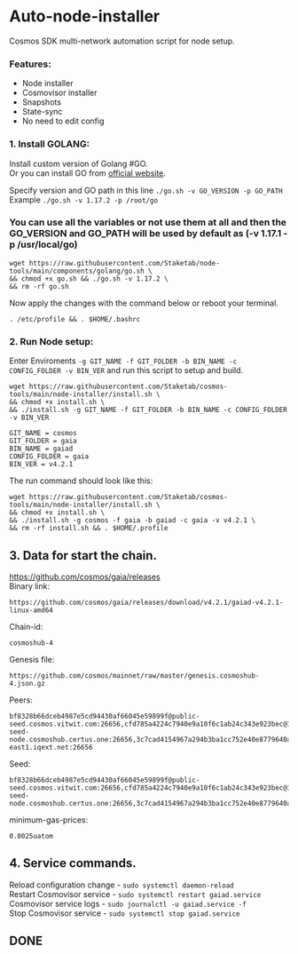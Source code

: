 # Auto-node-installer
Cosmos SDK multi-network automation script for node setup.  
### Features:  
- Node installer
- Cosmovisor installer
- Snapshots
- State-sync
- No need to edit config

### 1. Install GOLANG:
Install custom version of Golang #GO.  
Or you can install GO from [official website](https://golang.org/doc/install).  

Specify version and GO path in this line `./go.sh -v GO_VERSION -p GO_PATH`  
Example `./go.sh -v 1.17.2 -p /root/go`  

### You can use all the variables or not use them at all and then the GO_VERSION and GO_PATH will be used by default as (-v 1.17.1 -p /usr/local/go)  

```
wget https://raw.githubusercontent.com/Staketab/node-tools/main/components/golang/go.sh \
&& chmod +x go.sh && ./go.sh -v 1.17.2 \
&& rm -rf go.sh
```
Now apply the changes with the command below or reboot your terminal.  
```
. /etc/profile && . $HOME/.bashrc
```

### 2. Run Node setup:
Enter Enviroments `-g GIT_NAME -f GIT_FOLDER -b BIN_NAME -c CONFIG_FOLDER -v BIN_VER` and run this script to setup and build.  
```
wget https://raw.githubusercontent.com/Staketab/cosmos-tools/main/node-installer/install.sh \
&& chmod +x install.sh \
&& ./install.sh -g GIT_NAME -f GIT_FOLDER -b BIN_NAME -c CONFIG_FOLDER -v BIN_VER
```
`GIT_NAME = cosmos`  
`GIT_FOLDER = gaia`  
`BIN_NAME = gaiad`  
`CONFIG_FOLDER = gaia`  
`BIN_VER = v4.2.1`

The run command should look like this:
```
wget https://raw.githubusercontent.com/Staketab/cosmos-tools/main/node-installer/install.sh \
&& chmod +x install.sh \
&& ./install.sh -g cosmos -f gaia -b gaiad -c gaia -v v4.2.1 \
&& rm -rf install.sh && . $HOME/.profile
```

## 3. Data for start the chain. 
https://github.com/cosmos/gaia/releases  
Binary link:
```
https://github.com/cosmos/gaia/releases/download/v4.2.1/gaiad-v4.2.1-linux-amd64
```
Chain-id:
```
cosmoshub-4
```  
Genesis file:
```
https://github.com/cosmos/mainnet/raw/master/genesis.cosmoshub-4.json.gz
```
Peers:
```
bf8328b66dceb4987e5cd94430af66045e59899f@public-seed.cosmos.vitwit.com:26656,cfd785a4224c7940e9a10f6c1ab24c343e923bec@164.68.107.188:26656,d72b3011ed46d783e369fdf8ae2055b99a1e5074@173.249.50.25:26656,ba3bacc714817218562f743178228f23678b2873@public-seed-node.cosmoshub.certus.one:26656,3c7cad4154967a294b3ba1cc752e40e8779640ad@84.201.128.115:26656,ee27245d88c632a556cf72cc7f3587380c09b469@45.79.249.253:26656,538ebe0086f0f5e9ca922dae0462cc87e22f0a50@34.122.34.67:26656,d3209b9f88eec64f10555a11ecbf797bb0fa29f4@34.125.169.233:26656,bdc2c3d410ca7731411b7e46a252012323fbbf37@34.83.209.166:26656,585794737e6b318957088e645e17c0669f3b11fc@54.160.123.34:26656,df57f70cd3a104dcbd14d1aac9eb260c99a620e0@121.78.247.247:26656,11dfe200894f38e411beca77928e9dd118e66813@94.130.98.157:26656,5b4ed476e01c49b23851258d867cc0cfc0c10e58@206.189.4.227:26656,654f47a762c8f9257aef4a44c1fb5014916d8b20@99.79.60.15:26656,366ac852255c3ac8de17e11ae9ec814b8c68bddb@51.15.94.196:26656,547bfac343b9b4bd54ce9cb891c4bca3db2a0922@157.230.116.241:26656,d6318b3bd51a5e2b8ed08f2e520d50289ed32bf1@52.79.43.100:26656,1bfda3d59e70290a3dada9bb809dd954371850d3@54.180.225.240:26656,6ee94c2093505e8790442c054e6e1e0211d36583@44.239.140.195:26656,ec779a2741da6dd2ccdaa6dfc0bebb10e595dfa4@50.18.113.67:26656,047f723806ee702b211e7227f89eacd829aabd86@52.9.212.125:26656,cfd785a4224c7940e9a10f6c1ab24c343e923bec@164.68.107.188:26656,d72b3011ed46d783e369fdf8ae2055b99a1e5074@173.249.50.25:26656,b0e746acb6fbed7a0311fe21cfb2ee94581ca3bc@51.79.21.187:26656,82772547c4575c18dfe6e75aafe521cf7d4dc8de@142.93.157.186:26656,3c7cad4154967a294b3ba1cc752e40e8779640ad@84.201.128.115:26656,f122129f53b7c584df6cee77716dcc636d5c5e18@167.172.59.196:26656,241b17dba97a2ed3c3747d12781fb86c9706e2d4@95.179.136.131:26656,f1b16c603f3a0e59f0ce5179dc80f549a7ecd0e2@sentries.us-east1.iqext.net:26656
```
Seed:
```
bf8328b66dceb4987e5cd94430af66045e59899f@public-seed.cosmos.vitwit.com:26656,cfd785a4224c7940e9a10f6c1ab24c343e923bec@164.68.107.188:26656,d72b3011ed46d783e369fdf8ae2055b99a1e5074@173.249.50.25:26656,ba3bacc714817218562f743178228f23678b2873@public-seed-node.cosmoshub.certus.one:26656,3c7cad4154967a294b3ba1cc752e40e8779640ad@84.201.128.115:26656
```
minimum-gas-prices:
```
0.0025uatom
```

## 4. Service commands.
Reload configuration change - `sudo systemctl daemon-reload`  
Restart Cosmovisor service - `sudo systemctl restart gaiad.service`  
Cosmovisor service logs - `sudo journalctl -u gaiad.service -f`  
Stop Cosmovisor service - `sudo systemctl stop gaiad.service`  

## DONE
